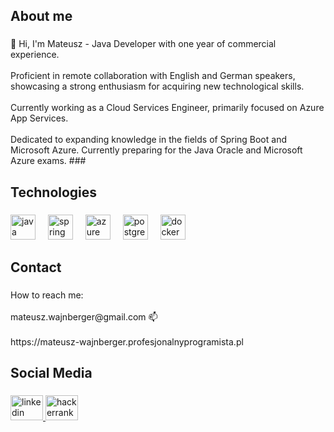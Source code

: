 <h2 align="left">About me</h2>

###

<p align="left">👋 Hi, I'm Mateusz - Java Developer with one year of commercial experience.<br><br>Proficient in remote collaboration with English and German speakers, showcasing a strong enthusiasm for acquiring new technological skills.<br><br>Currently working as a Cloud Services Engineer, primarily focused on Azure App Services.<br><br>Dedicated to expanding knowledge in the fields of Spring Boot and Microsoft Azure. Currently preparing for the Java Oracle and Microsoft Azure exams. 
###

<h2 align="left">Technologies</h2>

###

<div align="left">
  <img src="https://cdn.jsdelivr.net/gh/devicons/devicon/icons/java/java-original.svg" height="40" alt="java logo"  />
  <img width="12" />
  <img src="https://cdn.jsdelivr.net/gh/devicons/devicon/icons/spring/spring-original.svg" height="40" alt="spring logo"  />
  <img width="12" />
  <img src="https://cdn.jsdelivr.net/gh/devicons/devicon/icons/azure/azure-original.svg" height="40" alt="azure logo"  />
  <img width="12" />
  <img src="https://cdn.jsdelivr.net/gh/devicons/devicon/icons/postgresql/postgresql-original.svg" height="40" alt="postgresql logo"  />
  <img width="12" />
  <img src="https://cdn.jsdelivr.net/gh/devicons/devicon/icons/docker/docker-original.svg" height="40" alt="docker logo"  />
</div>

###

<h2 align="left">Contact</h2>

###

<p align="left">How to reach me:<br><br>mateusz.wajnberger@gmail.com 📫<br><br>https://mateusz-wajnberger.profesjonalnyprogramista.pl</p>

###

<h2 align="left">Social Media</h2>

###

<div align="left">
  <a href="https://www.linkedin.com/in/wajnberger" target="_blank">
    <img src="https://raw.githubusercontent.com/maurodesouza/profile-readme-generator/master/src/assets/icons/social/linkedin/default.svg" width="52" height="40" alt="linkedin logo"  />
  </a>
  <a href="https://www.hackerrank.com/profile/mateusz_wajnber1" target="_blank">
    <img src="https://raw.githubusercontent.com/maurodesouza/profile-readme-generator/master/src/assets/icons/social/hackerrank/default.svg" width="52" height="40" alt="hackerrank logo"  />
  </a>
</div>

###
